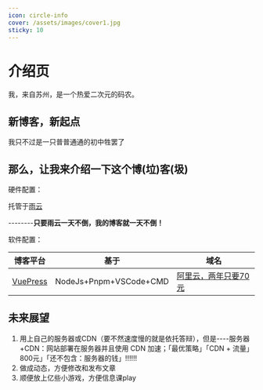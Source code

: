 ```yaml
---
icon: circle-info
cover: /assets/images/cover1.jpg
sticky: 10
---
```


# 介绍页

我，来自苏州，是一个热爱二次元的码农。

## 新博客，新起点

我只不过是一只普普通通的初中牲罢了

## 那么，让我来介绍一下这个博(垃)客(圾)

硬件配置：

托管于[雨云](https://www.rainyun.com/MzE5MTUz_)

--------**只要雨云一天不倒，我的博客就一天不倒！**

软件配置：

| 博客平台                                                     | 基于                   | 域名                                           |
| ------------------------------------------------------------ | ---------------------- | ---------------------------------------------- |
| [VuePress](https://vuepress.vuejs.org/zh/) | NodeJs+Pnpm+VSCode+CMD | [阿里云，两年只要70元](https://cn.aliyun.com/) |

## 未来展望

1. 用上自己的服务器或CDN（要不然速度慢的就是依托答辩），但是----服务器+CDN：网站部署在服务器并且使用 CDN 加速；「最优策略」「CDN + 流量」800元」「还不包含：服务器的钱」!!!!!!
2. 做成动态，方便修改和发布文章
3. 顺便放上亿些小游戏，方便信息课play
